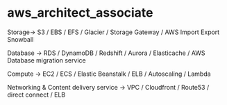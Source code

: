 # aws_architect_associate

Storage-> S3 / EBS / EFS / Glacier / Storage Gateway / AWS Import Export Snowball

Database -> RDS / DynamoDB / Redshift / Aurora / Elasticache / AWS Database migration service

Compute -> EC2 / ECS / Elastic Beanstalk / ELB / Autoscaling / Lambda

Networking & Content delivery service -> VPC / Cloudfront / Route53 / direct connect / ELB
